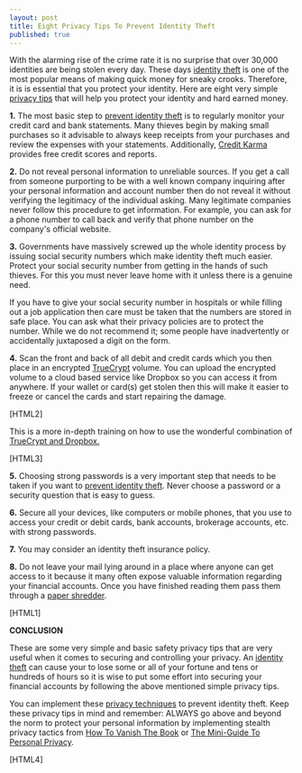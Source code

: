 ```yaml
---
layout: post
title: Eight Privacy Tips To Prevent Identity Theft
published: true
---
```

<p>With the alarming rise of the crime rate it is no surprise that over 30,000 identities are being stolen every day. These days <a title="identity theft" href="http://www.howtovanish.com/2012/05/eight-privacy-tips-to-prevent-identity-theft" target="_blank">identity theft</a> is one of the most popular means of making quick money for sneaky crooks. Therefore, it is is essential that you protect your identity. Here are eight very simple <a title="privacy tips" href="http://www.howtovanish.com/2012/03/10-privacy-tips-for-protecting-your-identity-and-avoiding-identity-theft/" target="_blank">privacy tips</a> that will help you protect your identity and hard earned money.</p>
<p><strong>1.</strong> The most basic step to <a title="prevent identity theft" href="http://www.howtovanish.com/2012/03/7-effective-privacy-techniques-for-reducing-risk-of-identity-theft/">prevent identity theft</a> is to regularly monitor your credit card and bank statements. Many thieves begin by making small purchases so it advisable to always keep receipts from your purchases and review the expenses with your statements. Additionally, <a title="credit karma" href="http://www.creditkarma.com" target="_blank">Credit Karma</a> provides free credit scores and reports.</p>
<p><strong>2.</strong> Do not reveal personal information to unreliable sources. If you get a call from someone purporting to be with a well known company inquiring after your personal information and account number then do not reveal it without verifying the legitimacy of the individual asking. Many legitimate companies never follow this procedure to get information. For example, you can ask for a phone number to call back and verify that phone number on the company's official website.</p>
<p><strong>3.</strong> Governments have massively screwed up the whole identity process by issuing social security numbers which make identity theft much easier. Protect your social security number from getting in the hands of such thieves. For this you must never leave home with it unless there is a genuine need.</p>
<p>If you have to give your social security number in hospitals or while filling out a job application then care must be taken that the numbers are stored in safe place. You can ask what their privacy policies are to protect the number. While we do not recommend it; some people have inadvertently or accidentally juxtaposed a digit on the form.</p>
<p title="truecrypt and dropbox"><strong>4.</strong> Scan the front and back of all debit and credit cards which you then place in an encrypted <a title="truecrypt" href="http://www.truecrypt.org" target="_blank">TrueCrypt</a> volume. You can upload the encrypted volume to a cloud based service like Dropbox so you can access it from anywhere. If your wallet or card(s) get stolen then this will make it easier to freeze or cancel the cards and start repairing the damage.</p>
<p>[HTML2]</p>
<p>This is a more in-depth training on how to use the wonderful combination of <a title="truecrypt and dropbox" href="http://www.howtovanish.com/2010/11/how-to-use-dropbox-truecrypt-transfer-files/" target="_blank">TrueCrypt and Dropbox.</a></p>
<p>[HTML3]</p>
<p><strong>5.</strong> Choosing strong passwords is a very important step that needs to be taken if you want to <a title="prevent identity theft" href="http://www.howtovanish.com/2012/03/how-to-prevent-identity-theft-and-what-to-do-if-it-happens/" target="_blank">prevent identity theft</a>. Never choose a password or a security question that is easy to guess.</p>
<p><strong>6.</strong> Secure all your devices, like computers or mobile phones, that you use to access your credit or debit cards, bank accounts, brokerage accounts, etc. with strong passwords.</p>
<p><strong>7.</strong> You may consider an identity theft insurance policy.</p>
<p><strong>8.</strong> Do not leave your mail lying around in a place where anyone can get access to it because it many often expose valuable information regarding your financial accounts. Once you have finished reading them pass them through a <a title="paper shredder" href="http://www.howtovanish.com/PaperShredder" target="_blank">paper shredder</a>.<strong></strong></p>
<p>[HTML1]</p>
<p><strong>CONCLUSION</strong></p>
<p>These are some very simple and basic safety privacy tips that are very useful when it comes to securing and controlling your privacy. An <a title="identity theft" href="http://www.howtovanish.com/2012/03/how-to-prevent-identity-theft-and-what-to-do-if-it-happens/">identity theft</a> can cause your to lose some or all of your fortune and tens or hundreds of hours so it is wise to put some effort into securing your financial accounts by following the above mentioned simple privacy tips.</p>
<p>You can implement these <a title="privacy techniques" href="http://www.howtovanish.com/2012/03/7-effective-privacy-techniques-for-reducing-risk-of-identity-theft/" target="_blank">privacy techniques</a> to prevent identity theft. Keep these privacy tips in mind and remember: ALWAYS go above and beyond the norm to protect your personal information by implementing stealth privacy tactics from <a title="how to vanish the book" href="http://www.howtovanish.com/2012/03/products/how-to-vanish-book/" target="_blank">How To Vanish The Book</a> or <a title="Mini-Guide To Personal Privacy" href="https://www.coindl.com/page/item/105" target="_blank">The Mini-Guide To Personal Privacy</a>.</p>
<p>[HTML4]</p>

